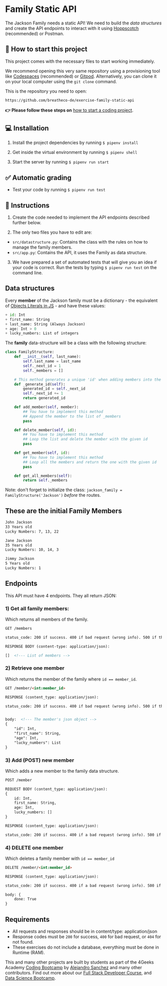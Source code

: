 <!-- hide -->
# Family Static API
<!-- endhide -->

The Jackson Family needs a static API! We need to build the *data structures* and create the API endpoints to interact with it using [Hoppscotch](https://hoppscotch.io/) (recommended) or Postman.

<onlyfor saas="false" withBanner="false">
    
## 🌱 How to start this project

This project comes with the necessary files to start working immediately.

We recommend opening this very same repository using a provisioning tool like [Codespaces](https://4geeks.com/lesson/what-is-github-codespaces) (recommended) or [Gitpod](https://4geeks.com/lesson/how-to-use-gitpod). Alternatively, you can clone it on your local computer using the `git clone` command.

This is the repository you need to open:

```txt
https://github.com/breatheco-de/exercise-family-static-api
```

**👉 Please follow these steps on** [how to start a coding project](https://4geeks.com/lesson/how-to-start-a-project).

</onlyfor>

## 💻 Installation

1. Install the project dependencies by running `$ pipenv install`

2. Get inside the virtual environment by running `$ pipenv shell`

3. Start the server by running `$ pipenv run start`

## ✅ Automatic grading

+ Test your code by running `$ pipenv run test`

## 📝 Instructions

1. Create the code needed to implement the API endpoints described further below.  

2. The only two files you have to edit are:  

- `src/datastructure.py`: Contains the class with the rules on how to manage the family members.  
- `src/app.py`: Contains the API, it uses the Family as data structure. 

3. We have prepared a set of automated tests that will give you an idea if your code is correct. Run the tests by typing `$ pipenv run test` on the command line.  

## Data structures

Every **member** of the Jackson family must be a dictionary - the equivalent of [Objects Literals in JS](https://developer.mozilla.org/en-US/docs/Web/JavaScript/Guide/Working_with_Objects) - and have these values:

```python
+ id: Int
+ first_name: String
+ last_name: String (Always Jackson)
+ age: Int > 0
+ lucky_numbers: List of integers
```

The **family** data-structure will be a class with the following structure:

```python
class FamilyStructure:
    def __init__(self, last_name):
        self.last_name = last_name
        self._next_id = 1
        self._members = []

    # This method generates a unique 'id' when adding members into the list (you shouldn't touch this function)
    def _generate_id(self):
        generated_id = self._next_id
        self._next_id += 1
        return generated_id

    def add_member(self, member):
        ## You have to implement this method
        ## Append the member to the list of _members
        pass

    def delete_member(self, id):
        ## You have to implement this method
        ## Loop the list and delete the member with the given id
        pass

    def get_member(self, id):
        ## You have to implement this method
        ## Loop all the members and return the one with the given id
        pass

    def get_all_members(self):
        return self._members
```

Note: don't forget to initialize the class: `jackson_family = FamilyStructure('Jackson')` *before* the routes.

## These are the initial Family Members

```md
John Jackson
33 Years old
Lucky Numbers: 7, 13, 22

Jane Jackson
35 Years old
Lucky Numbers: 10, 14, 3

Jimmy Jackson
5 Years old
Lucky Numbers: 1
```

## Endpoints

This API must have 4 endpoints. They all return JSON:

### 1) Get all family members:

Which returns all members of the family.

```md
GET /members

status_code: 200 if success. 400 if bad request (wrong info). 500 if the server encounters an error

RESPONSE BODY (content-type: application/json):

[]  <!--- List of members -->
```

### 2) Retrieve one member

Which returns the member of the family where `id == member_id`.

```md
GET /member/<int:member_id>

RESPONSE (content_type: application/json):

status_code: 200 if success. 400 if bad request (wrong info). 500 if the server encounters an error


body:  <!--- The member's json object --> 
{
    "id": Int,
    "first_name": String,
    "age": Int,
    "lucky_numbers": List
}

```

### 3) Add (POST) new member

Which adds a new member to the family data structure.

```md
POST /member

REQUEST BODY (content_type: application/json):
{
    id: Int,
    first_name: String,
    age: Int,
    lucky_numbers: []
}

RESPONSE (content_type: application/json):

status_code: 200 if success. 400 if a bad request (wrong info). 500 if the server encounters an error
```

### 4) DELETE one member

Which deletes a family member with `id == member_id`

```md
DELETE /member/<int:member_id>

RESPONSE (content_type: application/json):

status_code: 200 if success. 400 if a bad request (wrong info). 500 if the server encounters an error

body: {
    done: True
}    
```

## Requirements

- All requests and responses should be in content/type: application/json
- Response codes must be `200` for success, `400` for bad request, or `404` for not found.
- These exercises do not include a database, everything must be done in Runtime (RAM).

This and many other projects are built by students as part of the 4Geeks Academy [Coding Bootcamp](https://4geeksacademy.com/us/coding-bootcamp) by [Alejandro Sanchez](https://twitter.com/alesanchezr) and many other contributors. Find out more about our [Full Stack Developer Course](https://4geeksacademy.com/us/coding-bootcamps/part-time-full-stack-developer), and [Data Science Bootcamp](https://4geeksacademy.com/us/coding-bootcamps/datascience-machine-learning).

